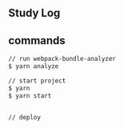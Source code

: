 ## Study Log


## commands


```bash
// run webpack-bundle-analyzer
$ yarn analyze

// start project
$ yarn 
$ yarn start


// deploy

```